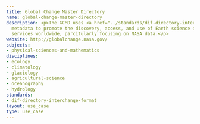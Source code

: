```yaml
---
title: Global Change Master Directory
name: global-change-master-directory
description: <p>The GCMD uses <a href="../standards/dif-directory-interchange-format.html">DIF</a>
  metadata to promote the discovery, access, and use of Earth science data and data-related
  services worldwide, parcitularly focusing on NASA data.</p>
website: http://globalchange.nasa.gov/
subjects:
- physical-sciences-and-mathematics
disciplines:
- ecology
- climatology
- glaciology
- agricultural-science
- oceanography
- hydrology
standards:
- dif-directory-interchange-format
layout: use_case
type: use_case
---
```


